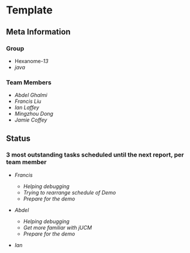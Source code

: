 # Template

## Meta Information

### Group

 * Hexanome-*13*
 * *java*

### Team Members

 * *Abdel Ghalmi*
 * *Francis Liu*
 * *Ian Laffey*
 * *Mingzhou Dong*
 * *Jamie Coffey*

## Status

### 3 most outstanding tasks scheduled until the next report, per team member

 * *Francis*
   * *Helping debugging*
   * *Trying to rearrange schedule of Demo*
   * *Prepare for the demo*

 * *Abdel*
   * *Helping debugging*
   * *Get more familiar with jUCM*
   * *Prepare for the demo*

 * *Ian*
   * *Helping debugging*
   * *Start studying for midterm*
   * *Prepare for the demo*
   
 * *Mingzhou*
   * *Improve Operation model*
   * *Helping debugging*
   * *Prepare for the demo*
   
 * *Jamie*
   * *Study for midterm!!!*
   * *Clean up backend code to make rest of project easier for team*
   * *Implement remaining unfinished tiles on board*

### Tasks missed, scheduled for this report

 * *A part of work in M3 was assigned to a member who has dropped. Now the rest of us has to fill this gap*
 * *Network Architecture still not integrated with GUI*

### Top 3 unexpected challenges encountered since last report

 * *Getting used to jUCM*
 * *Going trhough M4 is harder than we thought*

### Top 3 lessons learned since last report

 * *Checking others work is helpful.*
 * *Communicating with each other and not procrastinating is good*
 * *Letting each other know the updates you made in your part of work is important.*

### 3 most critical bugs in current functionality (optional)

 * *Establishing model for both server executable and client executable is a bit confusing.*

### Contribution statement

 * *Francis contributed 20% of the work effectuated since last week.*
 * *Abdel contributed 20% of the work effectuated since last week.*
 * *Ian contributed 20% of the work effectuated since last week.*
 * *Mingzhou contributed 20% of the work effectuated since last week.*
 * *Jamie contributed 20% of the work effectuated since last week.*

### Team mood

 * *Feeling optimistic about UI demo tomorrow.*
